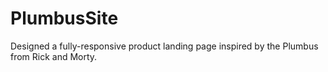 # PlumbusSite
Designed a fully-responsive product landing page inspired by the Plumbus from Rick and Morty. 
